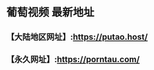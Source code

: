 <H1>葡萄视频 最新地址</H1>
<a><H2>【大陆地区网址】:<a href="https://putao.host/" target="_blank">https://putao.host/</a></H2></a>
<a><H2>【永久网址】:<a href="https://porntau.com/" target="_blank">https://porntau.com/</a></H2></a>
